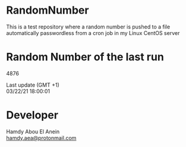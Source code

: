 # RandomNumber    
This is a test repository where a random number is pushed to a file automatically passwordless from a cron job in my Linux CentOS server    
# Random Number of the last run   
4876
      
Last update (GMT +1)    
03/22/21 18:00:01
# Developer    
Hamdy Abou El Anein   
hamdy.aea@protonmail.com
